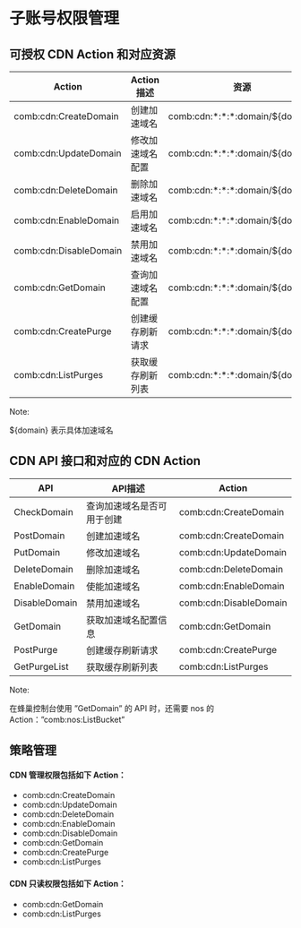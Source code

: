 # 子账号权限管理

## 可授权 CDN Action 和对应资源

|         Action         |    Action描述    |                资源                |
|------------------------|------------------|------------------------------------|
| comb:cdn:CreateDomain  | 创建加速域名     | comb:cdn:\*:\*:\*:domain/${domain} |
| comb:cdn:UpdateDomain  | 修改加速域名配置 | comb:cdn:\*:\*:\*:domain/${domain} |
| comb:cdn:DeleteDomain  | 删除加速域名     | comb:cdn:\*:\*:\*:domain/${domain} |
| comb:cdn:EnableDomain  | 启用加速域名     | comb:cdn:\*:\*:\*:domain/${domain} |
| comb:cdn:DisableDomain | 禁用加速域名     | comb:cdn:\*:\*:\*:domain/${domain} |
| comb:cdn:GetDomain     | 查询加速域名配置 | comb:cdn:\*:\*:\*:domain/${domain} |
| comb:cdn:CreatePurge   | 创建缓存刷新请求 | comb:cdn:\*:\*:\*:domain/${domain} |
| comb:cdn:ListPurges    | 获取缓存刷新列表 | comb:cdn:\*:\*:\*:domain/${domain} |

<span>Note:</span><div class="alertContent">${domain} 表示具体加速域名</div>

## CDN API 接口和对应的 CDN Action

|      API      |          API描述           |         Action         |
|---------------|----------------------------|------------------------|
| CheckDomain   | 查询加速域名是否可用于创建 | comb:cdn:CreateDomain  |
| PostDomain    | 创建加速域名               | comb:cdn:CreateDomain  |
| PutDomain     | 修改加速域名               | comb:cdn:UpdateDomain  |
| DeleteDomain  | 删除加速域名               | comb:cdn:DeleteDomain  |
| EnableDomain  | 使能加速域名               | comb:cdn:EnableDomain  |
| DisableDomain | 禁用加速域名               | comb:cdn:DisableDomain |
| GetDomain     | 获取加速域名配置信息       | comb:cdn:GetDomain     |
| PostPurge     | 创建缓存刷新请求           | comb:cdn:CreatePurge   |
| GetPurgeList  | 获取缓存刷新列表           | comb:cdn:ListPurges    |

<span>Note:</span><div class="alertContent">在蜂巢控制台使用 ”GetDomain” 的 API 时，还需要 nos 的 Action：”comb:nos:ListBucket”</div>

## 策略管理

#### CDN 管理权限包括如下 Action：

* comb:cdn:CreateDomain
* comb:cdn:UpdateDomain
* comb:cdn:DeleteDomain
* comb:cdn:EnableDomain
* comb:cdn:DisableDomain
* comb:cdn:GetDomain
* comb:cdn:CreatePurge
* comb:cdn:ListPurges

#### CDN 只读权限包括如下 Action：

* comb:cdn:GetDomain
* comb:cdn:ListPurges